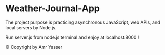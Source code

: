# Weather-Journal-App

The project purpose is practicing asynchronous JavaScript, web APIs, and local servers by Node.js.

Run server.js from node.js terminal and enjoy at localhost:8000 !

© Copyright by Amr Yasser
